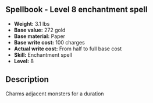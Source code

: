 ## Spellbook - Level 8 enchantment spell
- **Weight:** 3.1 lbs
- **Base value:** 272 gold
- **Base material:** Paper
- **Base write cost:** 100 charges
- **Actual write cost:** From half to full base cost
- **Skill:** Enchantment spell
- **Level:** 8
## Description
Charms adjacent monsters for a duration
